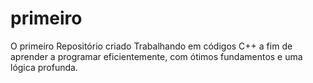 # primeiro
O primeiro Repositório criado
Trabalhando em códigos C++ a fim de aprender a programar eficientemente, com ótimos fundamentos e uma lógica profunda.
